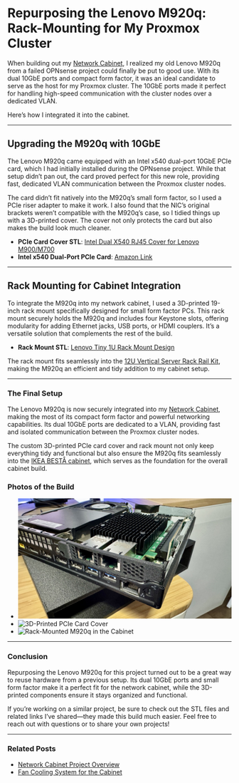 # **Repurposing the Lenovo M920q: Rack-Mounting for My Proxmox Cluster**

When building out my [Network Cabinet](../../README.md), I realized my old Lenovo M920q from a failed OPNsense project could finally be put to good use. With its dual 10GbE ports and compact form factor, it was an ideal candidate to serve as the host for my Proxmox cluster. The 10GbE ports made it perfect for handling high-speed communication with the cluster nodes over a dedicated VLAN.

Here’s how I integrated it into the cabinet.

---

## **Upgrading the M920q with 10GbE**

The Lenovo M920q came equipped with an Intel x540 dual-port 10GbE PCIe card, which I had initially installed during the OPNsense project. While that setup didn’t pan out, the card proved perfect for this new role, providing fast, dedicated VLAN communication between the Proxmox cluster nodes.

The card didn’t fit natively into the M920q’s small form factor, so I used a PCIe riser adapter to make it work. I also found that the NIC’s original brackets weren’t compatible with the M920q’s case, so I tidied things up with a 3D-printed cover. The cover not only protects the card but also makes the build look much cleaner.

- **PCIe Card Cover STL**: [Intel Dual X540 RJ45 Cover for Lenovo M900/M700](https://makerworld.com/en/models/861860#profileId-812288)
- **Intel x540 Dual-Port PCIe Card**: [Amazon Link](https://amzn.to/3BnosHl)

---

## **Rack Mounting for Cabinet Integration**

To integrate the M920q into my network cabinet, I used a 3D-printed 19-inch rack mount specifically designed for small form factor PCs. This rack mount securely holds the M920q and includes four Keystone slots, offering modularity for adding Ethernet jacks, USB ports, or HDMI couplers. It’s a versatile solution that complements the rest of the build.

- **Rack Mount STL**: [Lenovo Tiny 1U Rack Mount Design](https://github.com/JaySea20/Lenovo-Tiny-1U-Rack-Mount)

The rack mount fits seamlessly into the [12U Vertical Server Rack Rail Kit](https://amzn.to/3VlM4mu), making the M920q an efficient and tidy addition to my cabinet setup.

---

### **The Final Setup**

The Lenovo M920q is now securely integrated into my [Network Cabinet](../../README.md), making the most of its compact form factor and powerful networking capabilities. Its dual 10GbE ports are dedicated to a VLAN, providing fast and isolated communication between the Proxmox cluster nodes.

The custom 3D-printed PCIe card cover and rack mount not only keep everything tidy and functional but also ensure the M920q fits seamlessly into the [IKEA BESTÅ cabinet](https://www.ikea.com/us/en/p/besta-frame-white-10245846/), which serves as the foundation for the overall cabinet build.

### **Photos of the Build**

- ![M920q with the Intel x540 installed](../../Assets/Media/M920q/IMG_2566.jpeg)
- ![3D-Printed PCIe Card Cover](../../Assets/Media/M920q/PCIe_Cover.jpeg)
- ![Rack-Mounted M920q in the Cabinet](../../Assets/Media/M920q/Rack_Mounted.jpeg)

---

### **Conclusion**

Repurposing the Lenovo M920q for this project turned out to be a great way to reuse hardware from a previous setup. Its dual 10GbE ports and small form factor make it a perfect fit for the network cabinet, while the 3D-printed components ensure it stays organized and functional.

If you’re working on a similar project, be sure to check out the STL files and related links I’ve shared—they made this build much easier. Feel free to reach out with questions or to share your own projects!

---

### **Related Posts**

- [Network Cabinet Project Overview](../../README.md)
- [Fan Cooling System for the Cabinet](./Projects/CabinetFans/README.md)
